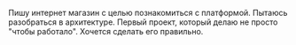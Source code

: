 Пишу интернет магазин с целью познакомиться с платформой. Пытаюсь разобраться в архитектуре. Первый проект, который делаю не просто "чтобы работало". Хочется сделать его правильно.
